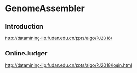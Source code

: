 # GenomeAssembler

## Introduction

http://datamining-iip.fudan.edu.cn/ppts/algo/PJ2018/

## OnlineJudger

http://datamining-iip.fudan.edu.cn/ppts/algo/PJ2018/login.html

